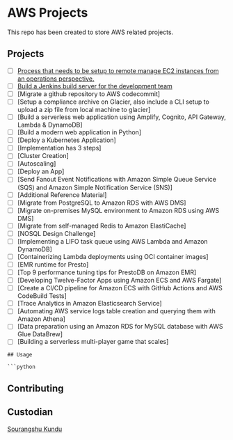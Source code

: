 # AWS Projects

This repo has been created to store AWS related projects.

## Projects
 
- [ ] [Process that needs to be setup to remote manage EC2 instances from an operations perspective.](https://aws.amazon.com/getting-started/hands-on/remotely-run-commands-ec2-instance-systems-manager/) 
- [ ] [Build a Jenkins build server for the development team](https://d1.awsstatic.com/Projects/P5505030/aws-project_Jenkins-build-server.pdf?refid=gs_card)
- [ ] [Migrate a github repository to AWS codecommit]
- [ ] [Setup a compliance archive on Glacier, also include a CLI setup to upload a zip file from local machine to glacier] 
- [ ] [Build a serverless web application using Amplify, Cognito, API Gateway, Lambda & DynamoDB] 
- [ ] [Build a modern web application in Python]
- [ ] [Deploy a Kubernetes Application]
- [ ] [Implementation has 3 steps]
- [ ] [Cluster Creation]
- [ ] [Autoscaling]
- [ ] [Deploy an App] 
- [ ] [Send Fanout Event Notifications with Amazon Simple Queue Service (SQS) and Amazon Simple Notification Service (SNS)]
- [ ] [Additional Reference Material]
- [ ] [Migrate from PostgreSQL to Amazon RDS with AWS DMS]
- [ ] [Migrate on-premises MySQL environment to Amazon RDS using AWS DMS]
- [ ] [Migrate from self-managed Redis to Amazon ElastiCache]
- [ ] [NOSQL Design Challenge]
- [ ] [Implementing a LIFO task queue using AWS Lambda and Amazon DynamoDB]
- [ ] [Containerizing Lambda deployments using OCI container images]
- [ ] [EMR runtime for Presto]
- [ ] [Top 9 performance tuning tips for PrestoDB on Amazon EMR]
- [ ] [Developing Twelve-Factor Apps using Amazon ECS and AWS Fargate]
- [ ] [Create a CI/CD pipeline for Amazon ECS with GitHub Actions and AWS CodeBuild Tests]
- [ ] [Trace Analytics in Amazon Elasticsearch Service]
- [ ] [Automating AWS service logs table creation and querying them with Amazon Athena]
- [ ] [Data preparation using an Amazon RDS for MySQL database with AWS Glue DataBrew]
- [ ] [Building a serverless multi-player game that scales]
```
## Usage

```python

```

## Contributing


## Custodian

[Sourangshu Kundu](sourangshu04@gmail.com)
